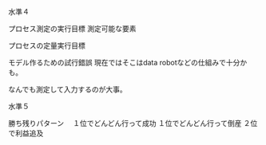 水準４

プロセス測定の実行目標
測定可能な要素

プロセスの定量実行目標

モデル作るための試行錯誤
現在ではそこはdata robotなどの仕組みで十分かも。

なんでも測定して入力するのが大事。


水準５

勝ち残りパターン
　１位でどんどん行って成功
 １位でどんどん行って倒産
 ２位で利益追及 
